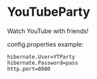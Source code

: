 # YouTubeParty

Watch YouTube with friends!

config.properties example:

```
hibernate.User=YTParty
hibernate.Password=pass
http.port=8080
```
